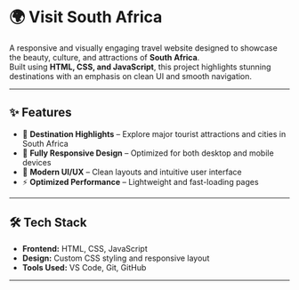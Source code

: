 # 🌍 Visit South Africa

A responsive and visually engaging travel website designed to showcase the beauty, culture, and attractions of **South Africa**.  
Built using **HTML, CSS, and JavaScript**, this project highlights stunning destinations with an emphasis on clean UI and smooth navigation.

---

## ✨ Features

- 🌆 **Destination Highlights** – Explore major tourist attractions and cities in South Africa  
- 📱 **Fully Responsive Design** – Optimized for both desktop and mobile devices  
- 🎨 **Modern UI/UX** – Clean layouts and intuitive user interface  
- ⚡ **Optimized Performance** – Lightweight and fast-loading pages  

---

## 🛠️ Tech Stack

- **Frontend:** HTML, CSS, JavaScript  
- **Design:** Custom CSS styling and responsive layout  
- **Tools Used:** VS Code, Git, GitHub  

---


